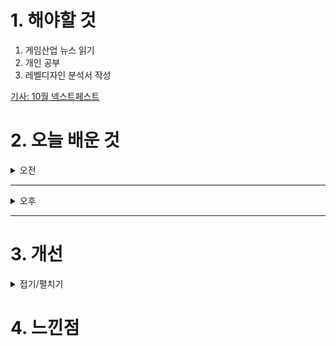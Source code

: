 
# 1. 해야할 것

1. 게임산업 뉴스 읽기 
2. 개인 공부  
3. 레벨디자인 분석서 작성

[기사: 10월 넥스트페스트](https://www.gamemeca.com/view.php?gid=1753899)


# 2. 오늘 배운 것

<details>
<summary>오전</summary>

## 오늘의 뉴스
### 10월 넥스트페스트
![image](https://github.com/user-attachments/assets/9db4345e-0af0-4b4b-8299-d58c033c2d75)

게임을 제작하는데 필요한 리소스는 뭘까?\
더 많은 게임을 보고 플레이하고 느끼는 것이다.

스팀 넥스트페스트를 통해 많은 게임들이 플레이되는걸 지켜볼 수 있어서 도움이 많이 될 것 같다.

### 요약
■ NieR 오케스트라 콘서트, 내년 1월 진행 확정 
라이브 엔터테인먼트 브랜드 리벳(LIVET)은 스퀘어 에닉스 대표작 NieR 시리즈 오케스트라 콘서트 '12024 [the end of data]'를 확정하고, 오는 18일부터 티켓 판매를 시작한다고 밝혔습니다. AWR Music Productions이 스퀘어 에닉스와 협력하여 제작한 NieR 시리즈 오케스트라 콘서트 '12024 [the end of data]' 한국 공연에서는 음악 관련 분야에서 다양한 역할을 소화하며 FINAL FANTASY 시리즈 오케스트라 공연 경력이 있는 에릭 로스(Eric Roth)가 지휘자로 나섭니다.

■ 협동 어드벤처 '팝유컴', 스팀넥스트페스트 참가
그리프라인(GRYPHLINE)은 협동 어드벤처 게임 ‘팝유컴’을 스팀 넥스트 페스트(Steam Next Fest)에 출품한다고 10일 밝혔습니다. 신비한 평행 우주를 배경으로 한 판타지 어드벤처 게임 ‘팝유컴’은 현재 PC와 콘솔 플랫폼으로 개발 중이며, 오는 15일부터 22일까지 Steam 플랫폼에서 무료로 다운로드 받을 수 있습니다.

■ 김복형 헌법재판관 "게임물 사전검열 바람직하지 않아" 
김복형 헌법재판관이 게임물 사전검열에 대해 "바람직하지 않다"라고 입장을 밝힌 것으로 확인됐습니다. 'G식백과' 김성회 유튜버는 해당 조항이 게임물 사전검열에 해당해 위헌이라 주장하며 9월 5일 헌법소원을 추진했습니다.

■ 스틸시리즈 X 블리자드, '월드 오브 워크래프트' 한정판 에디션 국내 출시
세계 최초 게이밍 기어 브랜드 스틸시리즈(SteelSeries, CEO 에티샴 라바니)와 블리자드엔터테인먼트가 협업하여 '월드 오브 워크래프트(World of Warcraft)' 출시 20주년을 기념하여 한정판 에디션을 공개했습니다. '아크티스 노바 7 무선 게이밍 헤드셋 월드 오브 워크래프트 에디션'은 플레이어들이 아제로스의 표면을 탐험하며 디테일한 게이밍 사운드를 경험할 수 있도록 구성되었으며, 인게임 아이템인 섬뜩한 칼날약탈자 탈것이 포함됩니다.

■ 코나미, FIFA와 손잡는다...FIFAe 월드컵 개최 예고 
EA 스포츠와 계약을 종료했던 FIFA가 다음 파트너로 코나미를 선택, e스포츠 협력 계약을 체결했습니다. 이와 함께 코나미의 모바일 및 콘솔 버전 축구 게임 'e풋볼'을 활용한 e스포츠 대회 'FIFAe 월드컵'을 2024년 내 개최할 것이라고 덧붙었습니다.

■ 킨텍스 1전시관을 통째로, 역대급 규모 예고 'AGF 2024' 
AGF 조직위원회는 10일 공식 홈페이지 및 트위터를 통해서 오는 12월 7일 막을 올리는 Anime X Game Festival 2024(이하 AGF 2024)의 전시관을 킨텍스 제 1 전시관 1홀까지 추가로 확장했다고 밝혔습니다. 코로나 이후 잠시 주춤했으나, 엔데믹인 2022년 킨텍스 제 2전시관 7, 8홀에서 재개막한 이후 2023년에는 1전시관 3홀부터 5홀까지 활용하면서 수용 인원을 늘렸습니다.
</details>

****

<details>
<summary>오후</summary>

## 레벨디자인 분석

</details>

****


# 3. 개선


<details>
<summary>접기/펼치기</summary>


</details>



# 4. 느낀점


